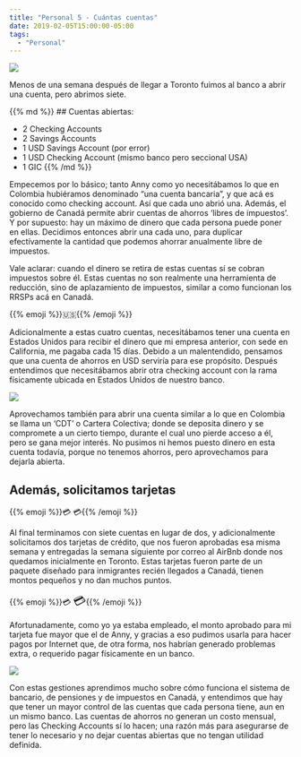 ```yaml
---
title: "Personal 5 - Cuántas cuentas"
date: 2019-02-05T15:00:00-05:00
tags: 
  - "Personal"
---
```


<div medium><img src="https://i.imgur.com/0gBORD4.png"></div>

Menos de una semana después de llegar a Toronto fuimos al banco a abrir una cuenta, pero abrimos siete.

<div medium>
{{% md %}}
## Cuentas abiertas:

- 2 Checking Accounts
- 2 Savings Accounts
- 1 USD Savings Account (por error)
- 1 USD Checking Account (mismo banco pero seccional USA)
- 1 GIC
{{% /md %}}
</div>

Empecemos por lo básico; tanto Anny como yo necesitábamos lo que en Colombia hubiéramos denominado “una cuenta bancaria”, y que acá es conocido como checking account. Así que cada uno abrió una. Además, el gobierno de Canadá permite abrir cuentas de ahorros ‘libres de impuestos’. Y por supuesto: hay un máximo de dinero que cada persona puede poner en ellas. Decidimos entonces abrir una cada uno, para duplicar efectívamente la cantidad que podemos ahorrar anualmente libre de impuestos.

Vale aclarar: cuando el dinero se retira de estas cuentas sí se cobran impuestos sobre él. Estas cuentas no son realmente una herramienta de reducción, sino de aplazamiento de impuestos, similar a como funcionan los RRSPs acá en Canadá.

<div medium>{{% emoji %}}🇺🇸{{% /emoji %}}</div>

Adicionalmente a estas cuatro cuentas, necesitábamos tener una cuenta en Estados Unidos para recibir el dinero que mi empresa anterior, con sede en California, me pagaba cada 15 días. Debido a un malentendido, pensamos que una cuenta de ahorros en USD serviría para ese propósito. Después entendimos que necesitábamos abrir otra checking account con la rama físicamente ubicada en Estados Unidos de nuestro banco.

<div medium><img src="https://i.imgur.com/F9c6zFo.png"></div>

Aprovechamos también para abrir una cuenta similar a lo que en Colombia se llama un ‘CDT’ o Cartera Colectiva; donde se deposita dinero y se compromete a un cierto tiempo, durante el cual uno pierde acceso a él, pero se gana mejor interés. No pusimos ni hemos puesto dinero en esta cuenta todavía, porque no tenemos ahorros, pero aprovechamos para dejarla abierta.

## Además, solicitamos tarjetas

<div medium>{{% emoji %}}💳 💳{{% /emoji %}}</div>

Al final terminamos con siete cuentas en lugar de dos, y adicionalmente solicitamos dos tarjetas de crédito, que nos fueron aprobadas esa misma semana y entregadas la semana siguiente por correo al AirBnb donde nos quedamos inicialmente en Toronto. Estas tarjetas fueron parte de un paquete diseñado para inmigrantes recién llegados a Canadá, tienen montos pequeños y no dan muchos puntos.

<div medium>{{% emoji %}}💳 <span style="font-size: 150%;">💳</span>{{% /emoji %}}</div>

Afortunadamente, como yo ya estaba empleado, el monto aprobado para mi tarjeta fue mayor que el de Anny, y gracias a eso pudimos usarla para hacer pagos por Internet que, de otra forma, nos habrían generado problemas extra, o requerido pagar físicamente en un banco.

<div medium><img src="https://i.imgur.com/X7gn8xI.jpg"></div>

Con estas gestiones aprendimos mucho sobre cómo funciona el sistema de bancario, de pensiones y de impuestos en Canadá, y entendimos que hay que tener un mayor control de las cuentas que cada persona tiene, aun en un mismo banco. Las cuentas de ahorros no generan un costo mensual, pero las Checking Accounts sí lo hacen; una razón más para asegurarse de tener lo necesario y no dejar cuentas abiertas que no tengan utilidad definida.